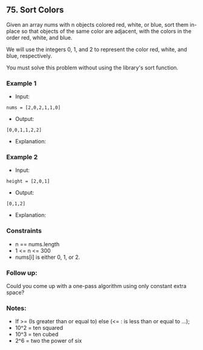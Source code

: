 ## 75. Sort Colors

Given an array nums with n objects colored red, white, or blue, sort them in-place so that objects of the same color are adjacent, with the colors in the order red, white, and blue.

We will use the integers 0, 1, and 2 to represent the color red, white, and blue, respectively.

You must solve this problem without using the library's sort function.


### Example 1

- Input:

```
nums = [2,0,2,1,1,0]
```

- Output:

```shell
[0,0,1,1,2,2]

```
- Explanation:

### Example 2

- Input:

```
height = [2,0,1]
```

- Output:

```shell
[0,1,2]
```
- Explanation:

### Constraints
- n == nums.length
- 1 <= n <= 300
- nums[i] is either 0, 1, or 2.

### Follow up: 
Could you come up with a one-pass algorithm using only constant extra space?

### Notes:
- If >= (Is greater than or equal to) else (<= : is less than or equal to ...);
- 10^2 = ten squared
- 10^3 = ten cubed
- 2^6 = two the power of  six

